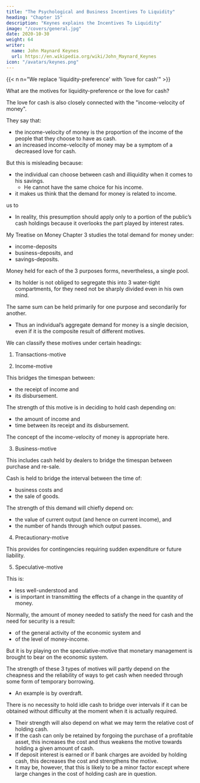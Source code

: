 ```yaml
---
title: "The Psychological and Business Incentives To Liquidity"
heading: "Chapter 15"
description: "Keynes explains the Incentives To Liquidity"
image: "/covers/general.jpg"
date: 2020-10-30
weight: 64
writer:
  name: John Maynard Keynes
  url: https://en.wikipedia.org/wiki/John_Maynard_Keynes
icon: "/avatars/keynes.png"
---
```



{{< n n="We replace 'liquidity-preference' with 'love for cash'" >}}


What are the motives for liquidity-preference or the love for cash?

<!-- This is the same as what was discussed in the Demand for Money. -->

The love for cash is also closely connected with the "income-velocity of money".

They say that:
- the income-velocity of money is the proportion of the income of the people that they choose to have as cash.
- an increased income-velocity of money may be a symptom of a decreased love for cash.

But this is misleading because:
- the individual can choose between cash and illiquidity when it comes to his savings. 
  - He cannot have the same choice for his income. 
- it makes us think that the demand for money is related to income.
<!-- The term “income-velocity of money” misleads --> us to 
  - In reality, this presumption should apply only to a portion of the public’s cash holdings because it overlooks the part played by interest rates.

My Treatise on Money Chapter 3 studies the total demand for money under:
- income-deposits
- business-deposits, and
- savings-deposits.

Money held for each of the 3 purposes forms, nevertheless, a single pool. 
- Its holder is not obliged to segregate this into 3 water-tight compartments, for they need not be sharply divided even in his own mind. 

The same sum can be held primarily for one purpose and secondarily for another. 
- Thus an individual’s aggregate demand for money is a single decision, even if it is the composite result of different motives.

We can classify these motives under certain headings:

<!-- 1. Income-deposits and business-deposits
2. Savings-deposits.

These are: -->

1. Transactions-motive

2. Income-motive

This bridges the timespan between:
- the receipt of income and
- its disbursement. 

The strength of this motive is in deciding to hold cash depending on:
- the amount of income and
- time between its receipt and its disbursement. 

The concept of the income-velocity of money is appropriate here.

3. Business-motive

This includes cash held by dealers to bridge the timespan between purchase and re-sale. 

Cash is held to bridge the interval between the time of:
- business costs and
- the sale of goods. 

The strength of this demand will chiefly depend on:
- the value of current output (and hence on current income), and
- the number of hands through which output passes.


4. Precautionary-motive

This provides for contingencies requiring sudden expenditure or future liability.


5. Speculative-motive

This is:
- less well-understood and
- is important in transmitting the effects of a change in the quantity of money. 

Normally, the amount of money needed to satisfy the need for cash and the need for security is a result:
- of the general activity of the economic system and
- of the level of money-income. 

But it is by playing on the speculative-motive that monetary management is brought to bear on the economic system.

The strength of these 3 types of motives will partly depend on the cheapness and the reliability of ways to get cash when needed through some form of temporary borrowing. 
- An example is by overdraft.

There is no necessity to hold idle cash to bridge over intervals if it can be obtained without difficulty at the moment when it is actually required.
- Their strength will also depend on what we may term the relative cost of holding cash.
- If the cash can only be retained by forgoing the purchase of a profitable asset, this increases the cost and thus weakens the motive towards holding a given amount of cash.
- If deposit interest is earned or if bank charges are avoided by holding cash, this decreases the cost and strengthens the motive.
- It may be, however, that this is likely to be a minor factor except where large changes in the cost of holding cash are in question.



